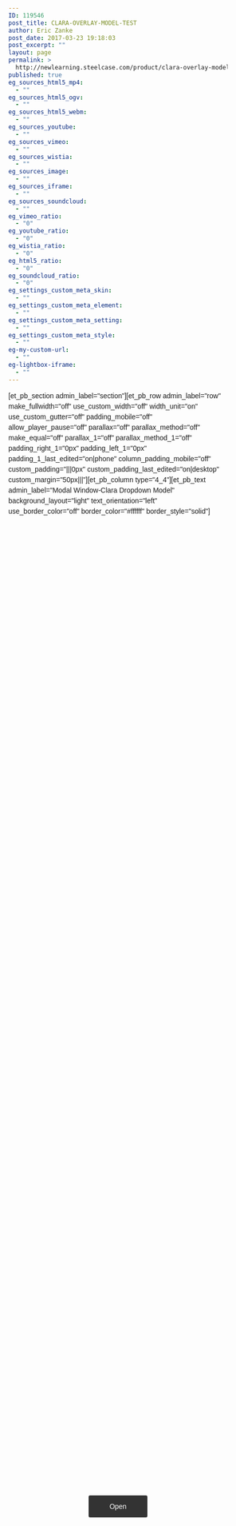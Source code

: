 ```yaml
---
ID: 119546
post_title: CLARA-OVERLAY-MODEL-TEST
author: Eric Zanke
post_date: 2017-03-23 19:18:03
post_excerpt: ""
layout: page
permalink: >
  http://newlearning.steelcase.com/product/clara-overlay-model-test/
published: true
eg_sources_html5_mp4:
  - ""
eg_sources_html5_ogv:
  - ""
eg_sources_html5_webm:
  - ""
eg_sources_youtube:
  - ""
eg_sources_vimeo:
  - ""
eg_sources_wistia:
  - ""
eg_sources_image:
  - ""
eg_sources_iframe:
  - ""
eg_sources_soundcloud:
  - ""
eg_vimeo_ratio:
  - "0"
eg_youtube_ratio:
  - "0"
eg_wistia_ratio:
  - "0"
eg_html5_ratio:
  - "0"
eg_soundcloud_ratio:
  - "0"
eg_settings_custom_meta_skin:
  - ""
eg_settings_custom_meta_element:
  - ""
eg_settings_custom_meta_setting:
  - ""
eg_settings_custom_meta_style:
  - ""
eg-my-custom-url:
  - ""
eg-lightbox-iframe:
  - ""
---
```

[et_pb_section admin_label="section"][et_pb_row admin_label="row" make_fullwidth="off" use_custom_width="off" width_unit="on" use_custom_gutter="off" padding_mobile="off" allow_player_pause="off" parallax="off" parallax_method="off" make_equal="off" parallax_1="off" parallax_method_1="off" padding_right_1="0px" padding_left_1="0px" padding_1_last_edited="on|phone" column_padding_mobile="off" custom_padding="|||0px" custom_padding_last_edited="on|desktop" custom_margin="50px|||"][et_pb_column type="4_4"][et_pb_text admin_label="Modal Window-Clara Dropdown Model" background_layout="light" text_orientation="left" use_border_color="off" border_color="#ffffff" border_style="solid"]

<meta charset="utf-8">
	<title>Clara Dropdown Model</title>
	
<style type="text/css">


#content > div {
  position: absolute;
  top: 0px;
  left: 650px;
  visibility: hidden;
  padding-top:2rem;
}

@media (max-width: 700px) {
  #content > div {
    top: 500px;
    left: 0px;
  }
}


.italic {
  font-style: italic;
  font-size: 18px;
}

.normal {
  font-style: normal;
  font-size: 12px;
}

.oblique {
  font-style: oblique;
  font-size: 22px;
}

/* MODAL WINDOW STYLES */
* {
  -webkit-box-sizing:border-box;
  -moz-box-sizing:border-box;
  box-sizing:border-box;
}
html, body {
  height: 100%;
}
.container {
  display: table;
  width: 100%;
  height: 100%;
}
.interior {
  display: table-cell;
  vertical-align: middle;
  text-align: center;
}
body {
  font:14px/1.5 sans-serif;
  padding: 2rem;
  /*background-color: #ffffff;*/
}
.btn {
  background-color: #333;
  padding: 1em 3em;
  border-radius: 3px;
  color: #ffffff;
  text-decoration: none;
}
.modal-window {
  position:fixed;
  background-color: rgba(0,0,0,0.5);
  top:0;
  right:0;
  bottom:0;
  left:0;
  z-index:999;
  opacity:0;
  pointer-events:none;
  -webkit-transition:all 0.3s;
  -moz-transition:all 0.3s;
  transition:all 0.3s;
}
.modal-window:target {
  opacity:1;
  pointer-events:auto;
}
.modal-window>div {
  max-width:1024px;
  position:relative;
  margin:10% auto;
  padding:2rem;
  background:#fff;
  color:#444;
}
.modal-window header {
  font-weight:bold;
}
.modal-close {
  display:block;
  /*padding:.25%;
  background-color: rgba(255,255,255,1);
  border-radius:50%;*/
  color:#666666;
  line-height:50px;
  font-size:80%;
  position:absolute;
  right:0;
  text-align:center;
  top:0;
  width:70px;
  text-decoration:none;
  z-index:1000;
}
.modal-close:hover {
  color:#000;
  background-color: rgba(255,255,255,1);
}
.modal-window .h-text{
  width:50%!important;
  }
.modal-window h1 {
  font-size: 150%;
  margin: 0 0 15px;
}
	
</style>



<div class="container">
    <div class="interior">
      <a class="btn" href="#open-modal">Open</a>
    </div>
  <!--</div>-->
  <div id="open-modal" class="modal-window">
    <div>
      <a href="#modal-close" title="Close" class="modal-close">Close</a>
       <div class="h-text">
         <h1>Clara Dropdown Model</h1>
         <div><p>Nam tempor turpis sapien, a scelerisque purus pretium vitae. Nunc arcu nulla, pulvinar a ipsum id, sodales consequat enim. Aenean dapibus cursus accumsan.</p>
       </div>
    </div>
      <div>
        <div id="player" style="width: 600px; height: 400px;">
          <div id="clara-embed" style="width: 600px; height: 400px;"></div>
        </div>
        <div id="controls">
          <select id="cameraSelect">
          </select>
        </div>

        <div id="content">
          <div id="wellbeing" class="italic">
            <img src="https://dumy1g3ng547g.cloudfront.net/content/themes/steelcase/img/logo.svg">
            <ul>
              <li>Coffee</li>
              <li>Tea</li>
              <li>Milk</li>
            </ul>
          </div>
          <div id="workplace" class="normal">
            <img src="https://dumy1g3ng547g.cloudfront.net/content/themes/steelcase/img/logo.svg">
            <ul>
              <li>Coffee</li>
              <li>Tea</li>
              <li>Milk</li>
            </ul>
          </div>
          <div id="postures" class="oblique">
            <img src="https://dumy1g3ng547g.cloudfront.net/content/themes/steelcase/img/logo.svg">
            <ul>
              <li>Coffee</li>
              <li>Tea</li>
              <li>Milk</li>
            </ul>
          </div>
          <div id="antimicrobial" class="italic">
            <img src="https://dumy1g3ng547g.cloudfront.net/content/themes/steelcase/img/logo.svg">
            <ul>
              <li>Coffee</li>
              <li>Tea</li>
              <li>Milk</li>
            </ul>
          </div>
          <div id="collab" class="normal">
            <img src="https://dumy1g3ng547g.cloudfront.net/content/themes/steelcase/img/logo.svg">
            <ul>
              <li>Coffee</li>
              <li>Tea</li>
              <li>Milk</li>
            </ul>
          </div>
          <div id="cables" class="oblique">
            <img src="https://dumy1g3ng547g.cloudfront.net/content/themes/steelcase/img/logo.svg">     
            <ul>
              <li>Coffee</li>
              <li>Tea</li>
              <li>Milk</li>
            </ul>
          </div>
          <div id="sensing" class="italic">
            <img src="https://dumy1g3ng547g.cloudfront.net/content/themes/steelcase/img/logo.svg">    
            <ul>
              <li>Coffee</li>
              <li>Tea</li>
              <li>Milk</li>
            </ul>
          </div>
          <div id="health" class="normal">
            <img src="https://dumy1g3ng547g.cloudfront.net/content/themes/steelcase/img/logo.svg">     
            <ul>
              <li>Coffee</li>
              <li>Tea</li>
              <li>Milk</li>
            </ul>
          </div>
        </div><!--CLARA CONTENT-->
    </div>
  </div>
</div><!--END MODAL WINDOW FRAMEWORK-->
  
<script src="https://steelcase.clara.io/js/claraplayer.min.js"></script> 

<script>
const ids = {
  '9db43c80-4671-4c85-b481-17d1b4c92c3b': 'wellbeing',
  '7774b92d-ba6b-44e8-b2e8-00a5e3c494d5': 'workplace',
  'e665f0d5-60e9-492f-b67c-9ff95fe6fb01': 'postures',
  'ea9d7ad8-0ebe-4dc7-892a-3b3d8ae5b66d': 'antimicrobial',
  '8766ff74-8d88-466e-ba06-46b87c0b1a66': 'collab',
  '64976508-875c-4d93-83f3-8335857ffe96': 'cables',
  '3a9b7cf9-6000-450c-a11e-ab194636c00c': 'sensing',
  '6f924f5c-80c7-4b0e-906e-48cb6f96747c': 'health',
};

const cameraSelect = document.getElementById('cameraSelect');
cameraSelect.onchange = function(ev) {
   var id = ev.target.value;
   var divs = document.getElementById('content').children;
   for(var i = 0; i < divs.length; i++) {
     var state = 'hidden';
     if(divs[i].id === ids[ev.target.value])
       state = 'visible';
     divs[i].style.visibility = state;
   }
   clara.player.animateCameraTo(id, 500);
}

var clara = claraplayer('clara-embed'); 
clara.on('loaded', function() { console.log('Clara player is loaded and ready'); }); 
clara.sceneIO.fetchAndUse("1613b124-6f9f-48ca-a2c5-52e40db046aa"); 
clara.on('loaded', () => { 
  const cameras = clara.scene.getAll({type: 'Camera', property: 'name'}); 
  for(let id in cameras) { 
    cameraSelect.options[cameraSelect.options.length] = new Option(cameras[id], id);
  } 
  clara.player.hideTool('home');
  clara.player.hideTool('pan');
  clara.player.hideTool('zome');
  clara.player.hideTool('orbit');
});


</script>

[/et_pb_text][/et_pb_column][/et_pb_row][/et_pb_section]